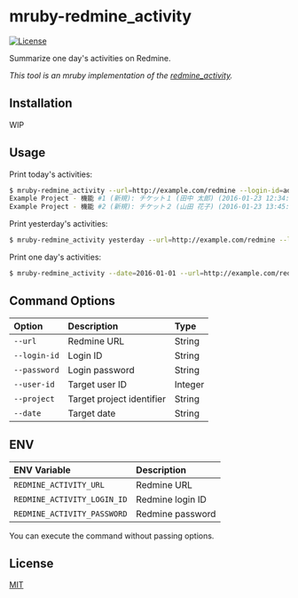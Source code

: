 # mruby-redmine_activity

[![License](https://img.shields.io/badge/license-MIT-blue.svg)](LICENSE)

Summarize one day's activities on Redmine.

*This tool is an mruby implementation of the [redmine_activity](https://github.com/emsk/redmine_activity).*

## Installation

WIP

## Usage

Print today's activities:

```sh
$ mruby-redmine_activity --url=http://example.com/redmine --login-id=admin --password=pass
Example Project - 機能 #1 (新規): チケット１ (田中 太郎) (2016-01-23 12:34:56)
Example Project - 機能 #2 (新規): チケット２ (山田 花子) (2016-01-23 13:45:12)
```

Print yesterday's activities:

```sh
$ mruby-redmine_activity yesterday --url=http://example.com/redmine --login-id=admin --password=pass
```

Print one day's activities:

```sh
$ mruby-redmine_activity --date=2016-01-01 --url=http://example.com/redmine --login-id=admin --password=pass
```

## Command Options

| Option | Description | Type |
| :----- | :---------- | :--- |
| `--url` | Redmine URL | String |
| `--login-id` | Login ID | String |
| `--password` | Login password | String |
| `--user-id` | Target user ID | Integer |
| `--project` | Target project identifier | String |
| `--date` | Target date | String |

## ENV

| ENV Variable | Description |
| :----------- | :---------- |
| `REDMINE_ACTIVITY_URL` | Redmine URL |
| `REDMINE_ACTIVITY_LOGIN_ID` | Redmine login ID |
| `REDMINE_ACTIVITY_PASSWORD` | Redmine password |

You can execute the command without passing options.

## License

[MIT](LICENSE)
